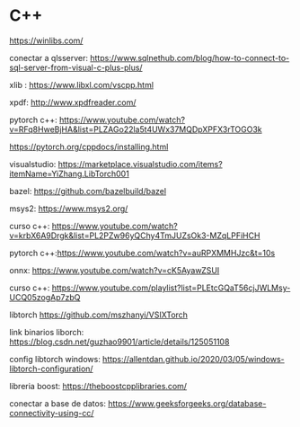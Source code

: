 # C++
https://winlibs.com/


conectar a qlsserver: https://www.sqlnethub.com/blog/how-to-connect-to-sql-server-from-visual-c-plus-plus/

xlib : https://www.libxl.com/vscpp.html

xpdf: http://www.xpdfreader.com/

pytorch c++: https://www.youtube.com/watch?v=RFq8HweBjHA&list=PLZAGo22la5t4UWx37MQDpXPFX3rTOGO3k

https://pytorch.org/cppdocs/installing.html

visualstudio: https://marketplace.visualstudio.com/items?itemName=YiZhang.LibTorch001

bazel: https://github.com/bazelbuild/bazel

msys2: https://www.msys2.org/

curso c++: https://www.youtube.com/watch?v=krbX6A9Drgk&list=PL2PZw96yQChy4TmJUZsOk3-MZqLPFiHCH

pytorch c++:https://www.youtube.com/watch?v=auRPXMMHJzc&t=10s

onnx: https://www.youtube.com/watch?v=cK5AyawZSUI

curso c++: https://www.youtube.com/playlist?list=PLEtcGQaT56cjJWLMsy-UCQ05zogAp7zbQ

libtorch https://github.com/mszhanyi/VSIXTorch

link binarios liborch: https://blog.csdn.net/guzhao9901/article/details/125051108

config libtorch windows: https://allentdan.github.io/2020/03/05/windows-libtorch-configuration/

libreria boost: https://theboostcpplibraries.com/

conectar a base de datos: https://www.geeksforgeeks.org/database-connectivity-using-cc/
